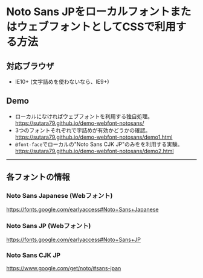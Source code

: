 # Noto Sans JPをローカルフォントまたはウェブフォントとしてCSSで利用する方法

## 対応ブラウザ
- IE10+ (文字詰めを使わないなら、IE9+)

## Demo
- ローカルになければウェブフォントを利用する独自処理。  
  https://sutara79.github.io/demo-webfont-notosans/
- 3つのフォントそれぞれで字詰めが有効かどうかの確認。  
  https://sutara79.github.io/demo-webfont-notosans/demo1.html
- `@font-face`でローカルの"Noto Sans CJK JP"のみをを利用する実験。  
  https://sutara79.github.io/demo-webfont-notosans/demo2.html

- - -
## 各フォントの情報
### Noto Sans Japanese (Webフォント)
https://fonts.google.com/earlyaccess#Noto+Sans+Japanese

### Noto Sans JP (Webフォント)
https://fonts.google.com/earlyaccess#Noto+Sans+JP

### Noto Sans CJK JP
https://www.google.com/get/noto/#sans-jpan
